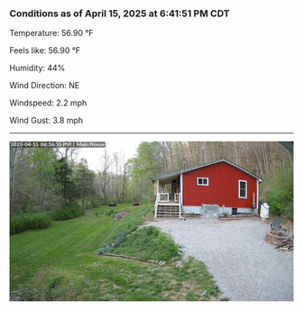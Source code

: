 ### Conditions as of April 15, 2025 at 6:41:51 PM CDT 

Temperature: 56.90 &deg;F

Feels like: 56.90 &deg;F

Humidity: 44%

Wind Direction: NE

Windspeed: 2.2 mph

Wind Gust: 3.8 mph

---

<img src="./images/latest.jpeg"/>

